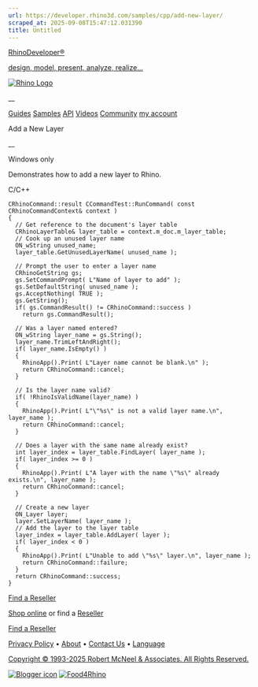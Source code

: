 ```yaml
---
url: https://developer.rhino3d.com/samples/cpp/add-new-layer/
scraped_at: 2025-09-08T15:47:12.031390
title: Untitled
---
```


[RhinoDeveloper®](/)

[design, model, present, analyze, realize...](/)

[![Rhino Logo](https://developer.rhino3d.com/images/rhinodevlogo.png)](/)

__

[Guides](https://developer.rhino3d.com/guides)
[Samples](https://developer.rhino3d.com/samples)
[API](https://developer.rhino3d.com/api)
[Videos](https://developer.rhino3d.com/videos)
[Community](https://discourse.mcneel.com/c/rhino-developer) [my account
](https://www.rhino3d.com/my-account/ "Manage your account, licenses, and
teams")

Add a New Layer

__

Windows only

Demonstrates how to add a new layer to Rhino.

C/C++

    
    
    CRhinoCommand::result CCommandTest::RunCommand( const CRhinoCommandContext& context )
    {
      // Get reference to the document's layer table
      CRhinoLayerTable& layer_table = context.m_doc.m_layer_table;
      // Cook up an unused layer name
      ON_wString unused_name;
      layer_table.GetUnusedLayerName( unused_name );
    
      // Prompt the user to enter a layer name
      CRhinoGetString gs;
      gs.SetCommandPrompt( L"Name of layer to add" );
      gs.SetDefaultString( unused_name );
      gs.AcceptNothing( TRUE );
      gs.GetString();
      if( gs.CommandResult() != CRhinoCommand::success )
        return gs.CommandResult();
    
      // Was a layer named entered?
      ON_wString layer_name = gs.String();
      layer_name.TrimLeftAndRight();
      if( layer_name.IsEmpty() )
      {
        RhinoApp().Print( L"Layer name cannot be blank.\n" );
        return CRhinoCommand::cancel;
      }
    
      // Is the layer name valid?
      if( !RhinoIsValidName(layer_name) )
      {
        RhinoApp().Print( L"\"%s\" is not a valid layer name.\n", layer_name );
        return CRhinoCommand::cancel;
      }
    
      // Does a layer with the same name already exist?
      int layer_index = layer_table.FindLayer( layer_name );
      if( layer_index >= 0 )
      {
        RhinoApp().Print( L"A layer with the name \"%s\" already exists.\n", layer_name );
        return CRhinoCommand::cancel;
      }
    
      // Create a new layer
      ON_Layer layer;
      layer.SetLayerName( layer_name );
      // Add the layer to the layer table
      layer_index = layer_table.AddLayer( layer );
      if( layer_index < 0 )
      {
        RhinoApp().Print( L"Unable to add \"%s\" layer.\n", layer_name );
        return CRhinoCommand::failure;
      }
      return CRhinoCommand::success;
    }
    

  

[Find a Reseller](https://www.rhino3d.com/sales)

[Shop online](https://www.rhino3d.com/store) or find a
[Reseller](https://www.rhino3d.com/sales)

[Find a Reseller](https://www.rhino3d.com/sales)

[Privacy Policy](https://www.rhino3d.com/privacy) •
[About](https://www.rhino3d.com/mcneel/about) • [Contact
Us](https://www.rhino3d.com/mcneel/contact) • [
Language](https://www.rhino3d.com/language "Change to a different region or
language")

[Copyright © 1993-2025 Robert McNeel & Associates. All Rights
Reserved.](https://www.rhino3d.com/mcneel/about)

[](https://www.facebook.com/McNeelRhinoceros/)
[](https://twitter.com/bobmcneel) [](https://www.linkedin.com/groups/75313/)
[](https://www.youtube.com/user/RhinoGuide/videos) [](https://vimeo.com/rhino)
[![Blogger
icon](https://developer.rhino3d.com/images/blogger.svg)](http://blog.rhino3d.com/)
[![Food4Rhino](https://developer.rhino3d.com/images/f4r_icon_01.svg)](https://www.food4rhino.com)


